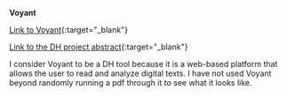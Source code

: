 **Voyant**

[Link to Voyant](https://voyant-tools.org/){:target="_blank"}

[Link to the DH project abstract](https://dh-abstracts.library.virginia.edu/works/11736){:target="_blank"}

I consider Voyant to be a DH tool because it is a web-based platform that allows the user to read and analyze digital texts. I have not used Voyant beyond randomly running a pdf through it to see what it looks like. 